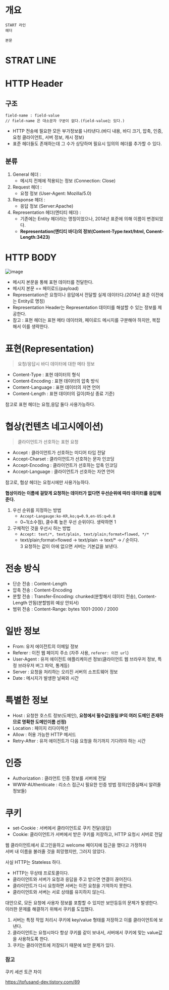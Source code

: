 # 개요 

```
START 라인
헤더 

본문
```

# STRAT LINE 

# HTTP Header 

## 구조
```  
field-name : field-value      
// field-name 은 대소문자 구분이 없다.(field-value는 있다.)   
```
 
* HTTP 전송에 필요한 모든 부가정보를 나타낸다.(바디 내용, 바디 크기, 압축, 인증, 요청 클라이언트, 서버 정보, 캐시 정보)         
* 표준 헤더들도 존재하는데 그 수가 상당하며 필요시 임의의 헤더를 추가할 수 있다.        


## 분류

1. General 헤더 : 
    * 메시지 전체에 적용되는 정보 (Connection: Close)   
2. Request 헤더 : 
    * 요청 정보 (User-Agent: Mozilla/5.0)  
3. Response 헤더 : 
    * 응답 정보 (Server:Apache)
4. Representation 헤더(엔티티 헤더) : 
    * 기존에는 Entity 헤더라는 명칭이었으나, 2014년 표준에 의해 이름이 변경되었다.   
    * **Representation(엔티티 바디)의 정보(Content-Type:text/html, Conent-Length:3423)**   

# HTTP BODY

![image](https://user-images.githubusercontent.com/50267433/146711357-b58d4075-dad2-451e-af0b-3d622007a2cc.png)

* 메시지 본문을 통해 표현 데이터를 전달한다.      
* 메시지 본문 == 페이로드(payload)       
* Representation은 요청이나 응답에서 전달할 실제 데이터다.(2014년 표준 이전에는 Entity로 명칭)        
* Representation Header는 Representation 데이터를 해설할 수 있는 정보를 제공한다.    
* 참고 : 표현 헤더는 표현 메타 데이터와, 페이로드 메시지를 구분해야 하지만, 복잡해서 이를 생략한다.   
  
# 표현(Representation)  
> 요청/응답시 바디 데이터에 대한 메타 정보    
    
* Content-Type : 표현 데이터의 형식      
* Content-Encoding : 표현 데이터의 압축 방식       
* Content-Language : 표현 데이터의 자연 언어      
* Content-Length : 표현 데이터의 길이(파싱 종료 기준)     
     
참고로 표현 헤더는 요청,응답 둘다 사용가능하다.      

# 협상(컨텐츠 네고시에이션)   
> 클라이언트가 선호하는 표현 요청   
  
* Accept : 클라이언트가 선호하는 미디어 타입 전달 
* Accept-Charset : 클라이언트가 선호하는 문자 인코딩 
* Accept-Encoding : 클라이언트가 선호하는 압축 인코딩  
* Accept-Language : 클라이언트가 선호하는 자연 언어  

참고로, 협상 헤더는 요청시에만 사용가능하다.  

**협상이라는 이름에 걸맞게 요청하는 데이터가 없다면 우선순위에 따라 데이터를 응답해준다.**   
1. 우선 순위를 지정하는 방법 
    * `Accept-Langauge:ko-KR,ko;q=0.9,en-US:q=0.8` 
    * 0~1(소수점), 클수록 높은 우선 순위이다. 생략하면 1   
2. 구체적인 것을 우선시 하는 방법
    * `Accept: text/*, text/plain, text/plain;format=flowed, */*`
    * text/plain;format=flowed -> text/plain -> text/* -> */* 순이다.     
3 요청하는 값이 아에 없으면 서버는 기본값을 보낸다.    
  
# 전송 방식 

* 단순 전송 : Content-Length  
* 압축 전송 : Content-Encoding
* 분할 전송 : Transfer-Encoding: chunked(분할해서 데이터 전송), Content-Length 안됨(분할범위 예상 안되서) 
* 범위 전송 : Content-Range: bytes 1001-2000 / 2000

# 일반 정보 

* From: 유저 에이전트의 이메일 정보   
* Referer : 이전 웹 페이지 주소 (자주 사용, `referer: 이전 url`)     
* User-Agent : 유저 에이전트 애플리케이션 정보(클라이언트 웹 브라우저 정보, 특정 브라우저 버그 파악, 통계등)         
* Server : 요청을 처리하는 오리진 서버의 소프트웨어 정보     
* Date : 메시지가 발생한 날짜와 시간     

# 특별한 정보   
  
* Host : 요청한 호스트 정보(도메인), **요청에서 필수값(동일 IP의 여러 도메인 존재하므로 명확한 도메인이름 선정)**      
* Location : 페이지 리다이렉션   
* Allow : 허용 가능한 HTTP 메서드    
* Retry-After : 유저 에이전트가 다음 요청을 하기까지 기다려야 하는 시간    

# 인증 
 
* Authorization : 클라언트 인증 정보를 서버에 전달    
* WWW-AUthenticate : 리소스 접근시 필요한 인증 방법 정의(인증실패시 알려줄 정보들)  

# 쿠키 

* set-Cookie : 서버에서 클라이언트로 쿠키 전달(응답)     
* Cookie: 클라이언트가 서버에서 받은 쿠키를 저장하고, HTTP 요청시 서버로 전달   

웹 클라이언트에서 로그인을하고 welcome 페이지에 접근을 했다고 가정하자     
서버 내 이름을 불러줄 것을 희망했지만, 그러지 않았다.   

사실 HTTP는 Stateless 하다.   
 
* HTTP는 무상태 프로토콜이다.        
* 클라이언트와 서버가 요청과 응답을 주고 받으면 연결이 끊어진다.      
* 클라이언트가 다시 요청하면 서버는 이전 요청을 기억하지 못한다.    
* 클라이언트와 서버는 서로 상태를 유지하지 않는다.    

대안으로, 모든 요청에 사용자 정보를 포함할 수 있지만 보안등등의 문제가 발생한다.     
이러한 문제를 해결하기 위해서 쿠키를 도입했다. 
   
1. 서버는 특정 작업 처리시 쿠키에 key/value 형태를 저장하고 이를 클라이언트에 보낸다.    
2. 클라이언트는 요청시마다 항상 쿠키를 같이 보내서, 서버에서 쿠키에 맞는 value값을 사용하도록 한다.    
3. 쿠키는 클라이언트에 저장되기 때문에 보안 문제가 있다.


### 참고 
쿠키 세션 토큰 차이   
  
https://tofusand-dev.tistory.com/89   
 
